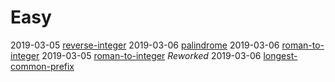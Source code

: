 # Easy

2019-03-05 [reverse-integer](reverse-integer.js)
2019-03-06 [palindrome](palindrome.js)
2019-03-06 [roman-to-integer](romantointeger.js)
2019-03-05 [roman-to-integer](romantointeger.js) *Reworked*
2019-03-06 [longest-common-prefix](longestcommonprefix.js)